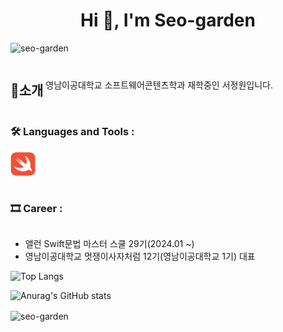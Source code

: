 
<h1 align="center">Hi 👋, I'm Seo-garden</h1><p align="left"> <img src="https://komarev.com/ghpvc/?username=seo-garden&label=Profile%20views&color=0e75b6&style=flat" alt="seo-garden" /> </p>
<h2 style="display: inline-block; vertical-align: middle;">📌소개</h2>
영남이공대학교 소프트웨어콘텐츠학과 재학중인 서정원입니다.

<p align="left"> 
</p>   

<h3 align="left">🛠 Languages and Tools : </h3>
<p align="left"> <a href="https://developer.apple.com/swift/" target="_blank" rel="noreferrer"> <img src="https://raw.githubusercontent.com/devicons/devicon/master/icons/swift/swift-original.svg" alt="swift" width="40" height="40"/> </a></p>

<h3 style="display: inline-block; vertical-align: middle;"> 🎞 Career : </h3>

- 앨런 Swift문법 마스터 스쿨 29기(2024.01 ~)
- 영남이공대학교 멋쟁이사자처럼 12기(영남이공대학교 1기) 대표


![Top Langs](https://github-readme-stats.vercel.app/api/top-langs/?username=Seo-garden&layout=compact&theme=cobalt)<br>
 
![Anurag's GitHub stats](https://github-readme-stats.vercel.app/api?username=Seo-garden&show_icons=true&theme=radical)</br>

<p><img align="center" src="https://github-readme-streak-stats.herokuapp.com/?user=seo-garden&theme=dark" alt="seo-garden" /></p>
